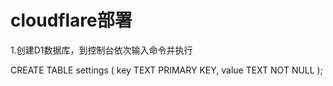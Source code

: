 # cloudflare部署

1.创建D1数据库，到控制台依次输入命令并执行

CREATE TABLE settings (
  key TEXT PRIMARY KEY,
  value TEXT NOT NULL
);

